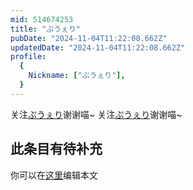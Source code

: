 ```yaml
---
mid: 514674253
title: "ぷうぇり"
pubDate: "2024-11-04T11:22:08.662Z"
updatedDate: "2024-11-04T11:22:08.662Z"
profile:
  {
    Nickname: ["ぷうぇり"],
  }
---
```


关注[ぷうぇり](https://space.bilibili.com/514674253)谢谢喵~ 关注[ぷうぇり](https://space.bilibili.com/514674253)谢谢喵~

## 此条目有待补充
你可以在[这里](https://github.com/Yuhanawa/VTuber.ICU-Content/edit/master/v/ぷうぇり/index.md)编辑本文
